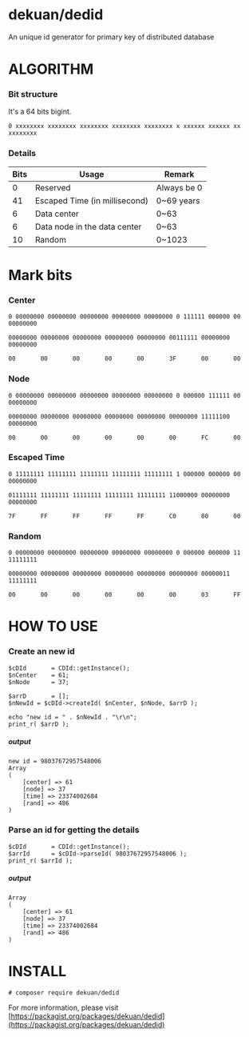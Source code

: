 # dekuan/dedid
An unique id generator for primary key of distributed database



# ALGORITHM

### Bit structure
It's a 64 bits bigint.

~~~
0 xxxxxxxx xxxxxxxx xxxxxxxx xxxxxxxx xxxxxxxx x xxxxxx xxxxxx xx xxxxxxxx
~~~

### Details

Bits	| Usage	| Remark
----------|---------|--------
0			| Reserved| Always be 0
41			| Escaped Time (in millisecond)|0~69 years
6			| Data center|0~63
6			| Data node in the data center |0~63
10			| Random|0~1023




# Mark bits

### Center
~~~
0 00000000 00000000 00000000 00000000 00000000 0 111111 000000 00 00000000

00000000 00000000 00000000 00000000 00000000 00111111 00000000 00000000

00       00       00       00       00       3F       00       00
~~~

### Node
~~~
0 00000000 00000000 00000000 00000000 00000000 0 000000 111111 00 00000000

00000000 00000000 00000000 00000000 00000000 00000000 11111100 00000000

00       00       00       00       00       00       FC       00
~~~


### Escaped Time
~~~
0 11111111 11111111 11111111 11111111 11111111 1 000000 000000 00 00000000

01111111 11111111 11111111 11111111 11111111 11000000 00000000 00000000

7F       FF       FF       FF       FF       C0       00       00
~~~


### Random
~~~
0 00000000 00000000 00000000 00000000 00000000 0 000000 000000 11 11111111

00000000 00000000 00000000 00000000 00000000 00000000 00000011 11111111

00       00       00       00       00       00       03       FF
~~~


# HOW TO USE

### Create an new id

~~~
$cDId		= CDId::getInstance();
$nCenter	= 61;
$nNode		= 37;

$arrD		= [];
$nNewId	= $cDId->createId( $nCenter, $nNode, $arrD );

echo "new id = " . $nNewId . "\r\n";
print_r( $arrD );

~~~

##### output

~~~
new id = 98037672957548006
Array
(
    [center] => 61
    [node] => 37
    [time] => 23374002684
    [rand] => 486
)
~~~


### Parse an id for getting the details

~~~
$cDId		= CDId::getInstance();
$arrId		= $cDId->parseId( 98037672957548006 );
print_r( $arrId );

~~~

##### output

~~~
Array
(
    [center] => 61
    [node] => 37
    [time] => 23374002684
    [rand] => 486
)
~~~


# INSTALL
~~~
# composer require dekuan/dedid
~~~
For more information, please visit [https://packagist.org/packages/dekuan/dedid](https://packagist.org/packages/dekuan/dedid)
